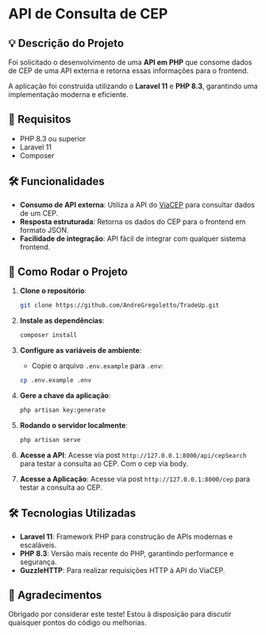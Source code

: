 # API de Consulta de CEP

## 💡 Descrição do Projeto
Foi solicitado o desenvolvimento de uma **API em PHP** que consome dados de CEP de uma API externa e retorna essas informações para o frontend.

A aplicação foi construída utilizando o **Laravel 11** e **PHP 8.3**, garantindo uma implementação moderna e eficiente.

## 📜 Requisitos
- PHP 8.3 ou superior
- Laravel 11
- Composer

## 🛠️ Funcionalidades
- **Consumo de API externa**: Utiliza a API do [ViaCEP](https://viacep.com.br/) para consultar dados de um CEP.
- **Resposta estruturada**: Retorna os dados do CEP para o frontend em formato JSON.
- **Facilidade de integração**: API fácil de integrar com qualquer sistema frontend.

## 🔧 Como Rodar o Projeto

1. **Clone o repositório**:
    ```bash
    git clone https://github.com/AndreGregoletto/TradeUp.git
    ```

2. **Instale as dependências**:
    ```bash
    composer install
    ```

3. **Configure as variáveis de ambiente**:
    - Copie o arquivo `.env.example` para `.env`:
    ```bash
    cp .env.example .env
    ```

4. **Gere a chave da aplicação**:
    ```bash
    php artisan key:generate
    ```

5. **Rodando o servidor localmente**:
    ```bash
    php artisan serve
    ```

6. **Acesse a API**:
    Acesse via post `http://127.0.0.1:8000/api/cepSearch` para testar a consulta ao CEP. Com o cep via body.

7. **Acesse a Aplicação**:
    Acesse via post `http://127.0.0.1:8000/cep` para testar a consulta ao CEP.

## 🛠️ Tecnologias Utilizadas
- **Laravel 11**: Framework PHP para construção de APIs modernas e escaláveis.
- **PHP 8.3**: Versão mais recente do PHP, garantindo performance e segurança.
- **GuzzleHTTP**: Para realizar requisições HTTP à API do ViaCEP.


## 🤝 Agradecimentos
Obrigado por considerar este teste! Estou à disposição para discutir quaisquer pontos do código ou melhorias.
